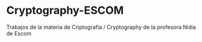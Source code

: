 # Cryptography-ESCOM

Trabajos de la materia de Criptografía / Cryptography de la profesora Nidia de Escom
